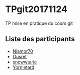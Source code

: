 # TPgit20171124
TP mise en pratique du cours git

## Liste des participants

- [Niamor70](https://github.com/Niamor70)
- [Ousret](https://github.com/Ousret)
- [snowwtarie](https://github.com/snowwtarie)
- [Yornletard](https://github.com/Yornletard)
